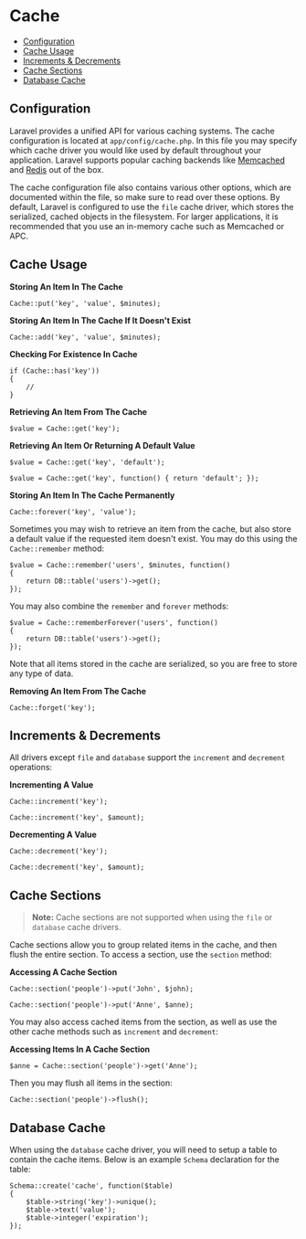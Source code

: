 # Cache

- [Configuration](#configuration)
- [Cache Usage](#cache-usage)
- [Increments & Decrements](#increments-and-decrements)
- [Cache Sections](#cache-sections)
- [Database Cache](#database-cache)

<a name="configuration"></a>
## Configuration

Laravel provides a unified API for various caching systems. The cache configuration is located at `app/config/cache.php`. In this file you may specify which cache driver you would like used by default throughout your application. Laravel supports popular caching backends like [Memcached](http://memcached.org) and [Redis](http://redis.io) out of the box.

The cache configuration file also contains various other options, which are documented within the file, so make sure to read over these options. By default, Laravel is configured to use the `file` cache driver, which stores the serialized, cached objects in the filesystem. For larger applications, it is recommended that you use an in-memory cache such as Memcached or APC.

<a name="cache-usage"></a>
## Cache Usage

**Storing An Item In The Cache**

	Cache::put('key', 'value', $minutes);

**Storing An Item In The Cache If It Doesn't Exist**

	Cache::add('key', 'value', $minutes);

**Checking For Existence In Cache**

	if (Cache::has('key'))
	{
		//
	}

**Retrieving An Item From The Cache**

	$value = Cache::get('key');

**Retrieving An Item Or Returning A Default Value**

	$value = Cache::get('key', 'default');

	$value = Cache::get('key', function() { return 'default'; });

**Storing An Item In The Cache Permanently**

	Cache::forever('key', 'value');

Sometimes you may wish to retrieve an item from the cache, but also store a default value if the requested item doesn't exist. You may do this using the `Cache::remember` method:

	$value = Cache::remember('users', $minutes, function()
	{
		return DB::table('users')->get();
	});

You may also combine the `remember` and `forever` methods:

	$value = Cache::rememberForever('users', function()
	{
		return DB::table('users')->get();
	});

Note that all items stored in the cache are serialized, so you are free to store any type of data.

**Removing An Item From The Cache**

	Cache::forget('key');

<a name="increments-and-decrements"></a>
## Increments & Decrements

All drivers except `file` and `database` support the `increment` and `decrement` operations:

**Incrementing A Value**

	Cache::increment('key');

	Cache::increment('key', $amount);

**Decrementing A Value**

	Cache::decrement('key');

	Cache::decrement('key', $amount);

<a name="cache-sections"></a>
## Cache Sections

> **Note:** Cache sections are not supported when using the `file` or `database` cache drivers.

Cache sections allow you to group related items in the cache, and then flush the entire section. To access a section, use the `section` method:

**Accessing A Cache Section**

	Cache::section('people')->put('John', $john);

	Cache::section('people')->put('Anne', $anne);

You may also access cached items from the section, as well as use the other cache methods such as `increment` and `decrement`:

**Accessing Items In A Cache Section**

	$anne = Cache::section('people')->get('Anne');

Then you may flush all items in the section:

	Cache::section('people')->flush();

<a name="database-cache"></a>
## Database Cache

When using the `database` cache driver, you will need to setup a table to contain the cache items. Below is an example `Schema` declaration for the table:

	Schema::create('cache', function($table)
	{
		$table->string('key')->unique();
		$table->text('value');
		$table->integer('expiration');
	});
